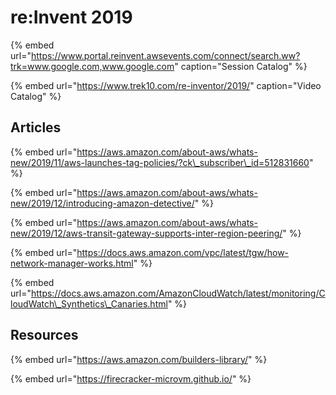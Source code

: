 # re:Invent 2019

{% embed url="https://www.portal.reinvent.awsevents.com/connect/search.ww?trk=www.google.com,www.google.com" caption="Session Catalog" %}

{% embed url="https://www.trek10.com/re-inventor/2019/" caption="Video Catalog" %}

## Articles

{% embed url="https://aws.amazon.com/about-aws/whats-new/2019/11/aws-launches-tag-policies/?ck\_subscriber\_id=512831660" %}

{% embed url="https://aws.amazon.com/about-aws/whats-new/2019/12/introducing-amazon-detective/" %}

{% embed url="https://aws.amazon.com/about-aws/whats-new/2019/12/aws-transit-gateway-supports-inter-region-peering/" %}

{% embed url="https://docs.aws.amazon.com/vpc/latest/tgw/how-network-manager-works.html" %}

{% embed url="https://docs.aws.amazon.com/AmazonCloudWatch/latest/monitoring/CloudWatch\_Synthetics\_Canaries.html" %}

## Resources

{% embed url="https://aws.amazon.com/builders-library/" %}

{% embed url="https://firecracker-microvm.github.io/" %}




